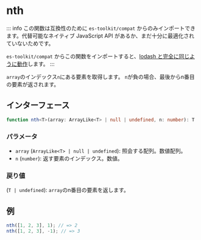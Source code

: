 # nth

::: info
この関数は互換性のために `es-toolkit/compat` からのみインポートできます。代替可能なネイティブ JavaScript API があるか、まだ十分に最適化されていないためです。

`es-toolkit/compat` からこの関数をインポートすると、[lodash と完全に同じように動作](../../../compatibility.md)します。
:::

`array`のインデックス`n`にある要素を取得します。 `n`が負の場合、最後からn番目の要素が返されます。

## インターフェース

```typescript
function nth<T>(array: ArrayLike<T> | null | undefined, n: number): T | undefined;
```

### パラメータ

- `array` (`ArrayLike<T> | null | undefined`): 照会する配列。数値配列。
- `n` (`number`): 返す要素のインデックス。数値。

### 戻り値

(`T | undefined`): `array`のn番目の要素を返します。

## 例

```typescript
nth([1, 2, 3], 1); // => 2
nth([1, 2, 3], -1); // => 3
```